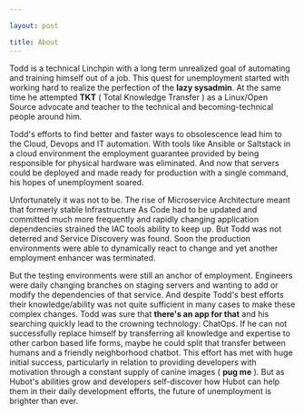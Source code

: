 ```yaml
---

layout: post

title: About
---
```


Todd is a technical Linchpin with a long term unrealized goal of automating and training himself out of a job. This quest for unemployment started with working hard to realize the perfection of the **lazy sysadmin**. At the same time he attempted **TKT** ( Total Knowledge Transfer ) as a Linux/Open Source advocate and teacher to the technical and becoming-technical people around him.

Todd's efforts to find better and faster ways to obsolescence lead him to the Cloud, Devops and IT automation. With tools like Ansible or Saltstack in a cloud environment the employment guarantee provided by being responsible for physical hardware was eliminated.  And now that servers could be deployed and made ready for production with a single command, his hopes of unemployment soared.

Unfortunately it was not to be.  The rise of Microservice Architecture meant that formerly stable Infrastructure As Code had to be updated and committed much more frequently and rapidly changing application dependencies strained the IAC tools ability to keep up.   But Todd was not deterred and Service Discovery was found.  Soon the production environments were able to dynamically react to change and yet another employment enhancer was terminated.

But the testing environments were still an anchor of employment.  Engineers were daily changing branches on staging servers and wanting to add or modify the dependencies of that service.  And despite Todd's best efforts their knowledge/ability was not quite sufficient in many cases to make these complex changes. Todd was sure that **there's an app for that** and his searching quickly lead to the crowning technology: ChatOps.  If he can not successfully replace himself by transferring all knowledge and expertise to other carbon based life forms, maybe he could split that transfer between humans and a friendly neighborhood chatbot. This effort has met with huge initial success, particularly in relation to providing developers with motivation through a constant supply of canine images ( **pug me** ).  But as Hubot's abilities grow and developers self-discover how Hubot can help them in their daily development efforts, the future of unemployment is brighter than ever.
